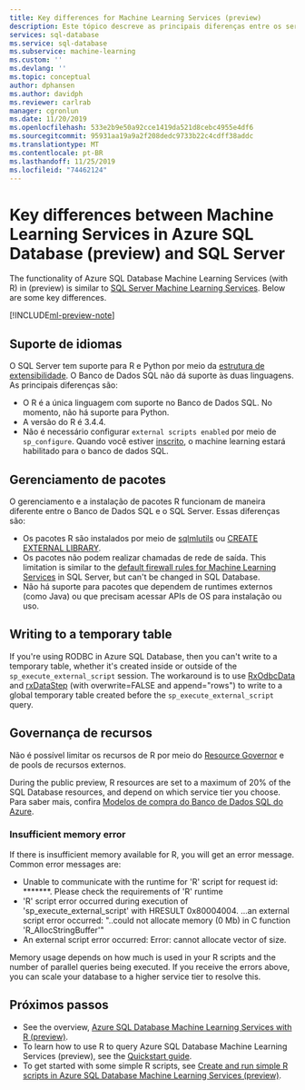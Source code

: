 ```yaml
---
title: Key differences for Machine Learning Services (preview)
description: Este tópico descreve as principais diferenças entre os serviços do Machine Learning do Banco de Dados SQL do Azure (com R) e os serviços do Machine Learning do SQL Server.
services: sql-database
ms.service: sql-database
ms.subservice: machine-learning
ms.custom: ''
ms.devlang: ''
ms.topic: conceptual
author: dphansen
ms.author: davidph
ms.reviewer: carlrab
manager: cgronlun
ms.date: 11/20/2019
ms.openlocfilehash: 533e2b9e50a92cce1419da521d8cebc4955e4df6
ms.sourcegitcommit: 95931aa19a9a2f208dedc9733b22c4cdff38addc
ms.translationtype: MT
ms.contentlocale: pt-BR
ms.lasthandoff: 11/25/2019
ms.locfileid: "74462124"
---
```

# <a name="key-differences-between-machine-learning-services-in-azure-sql-database-preview-and-sql-server"></a>Key differences between Machine Learning Services in Azure SQL Database (preview) and SQL Server

The functionality of Azure SQL Database Machine Learning Services (with R) in  (preview) is similar to [SQL Server Machine Learning Services](https://docs.microsoft.com/sql/advanced-analytics/what-is-sql-server-machine-learning). Below are some key differences.

[!INCLUDE[ml-preview-note](../../includes/sql-database-ml-preview-note.md)]

## <a name="language-support"></a>Suporte de idiomas

O SQL Server tem suporte para R e Python por meio da [estrutura de extensibilidade](https://docs.microsoft.com/sql/advanced-analytics/concepts/extensibility-framework). O Banco de Dados SQL não dá suporte às duas linguagens. As principais diferenças são:

- O R é a única linguagem com suporte no Banco de Dados SQL. No momento, não há suporte para Python.
- A versão do R é 3.4.4.
- Não é necessário configurar `external scripts enabled` por meio de `sp_configure`. Quando você estiver [inscrito](sql-database-machine-learning-services-overview.md#signup), o machine learning estará habilitado para o banco de dados SQL.

## <a name="package-management"></a>Gerenciamento de pacotes

O gerenciamento e a instalação de pacotes R funcionam de maneira diferente entre o Banco de Dados SQL e o SQL Server. Essas diferenças são:

- Os pacotes R são instalados por meio de [sqlmlutils](https://github.com/Microsoft/sqlmlutils) ou [CREATE EXTERNAL LIBRARY](https://docs.microsoft.com/sql/t-sql/statements/create-external-library-transact-sql).
- Os pacotes não podem realizar chamadas de rede de saída. This limitation is similar to the [default firewall rules for Machine Learning Services](https://docs.microsoft.com//sql/advanced-analytics/security/firewall-configuration) in SQL Server, but can't be changed in SQL Database.
- Não há suporte para pacotes que dependem de runtimes externos (como Java) ou que precisam acessar APIs de OS para instalação ou uso.

## <a name="writing-to-a-temporary-table"></a>Writing to a temporary table

If you're using RODBC in Azure SQL Database, then you can't write to a temporary table, whether it's created inside or outside of the `sp_execute_external_script` session. The workaround is to use [RxOdbcData](https://docs.microsoft.com/machine-learning-server/r-reference/revoscaler/rxodbcdata) and [rxDataStep](https://docs.microsoft.com/machine-learning-server/r-reference/revoscaler/rxdatastep) (with overwrite=FALSE and append="rows") to write to a global temporary table created before the `sp_execute_external_script` query.

## <a name="resource-governance"></a>Governança de recursos

Não é possível limitar os recursos de R por meio do [Resource Governor](https://docs.microsoft.com/sql/relational-databases/resource-governor/resource-governor) e de pools de recursos externos.

During the public preview, R resources are set to a maximum of 20% of the SQL Database resources, and depend on which service tier you choose. Para saber mais, confira [Modelos de compra do Banco de Dados SQL do Azure](https://docs.microsoft.com/azure/sql-database/sql-database-service-tiers).
### <a name="insufficient-memory-error"></a>Insufficient memory error

If there is insufficient memory available for R, you will get an error message. Common error messages are:

- Unable to communicate with the runtime for 'R' script for request id: *******. Please check the requirements of 'R' runtime
- 'R' script error occurred during execution of 'sp_execute_external_script' with HRESULT 0x80004004. ...an external script error occurred: "..could not allocate memory (0 Mb) in C function 'R_AllocStringBuffer'"
- An external script error occurred: Error: cannot allocate vector of size.

Memory usage depends on how much is used in your R scripts and the number of parallel queries being executed. If you receive the errors above, you can scale your database to a higher service tier to resolve this.

## <a name="next-steps"></a>Próximos passos

- See the overview, [Azure SQL Database Machine Learning Services with R (preview)](sql-database-machine-learning-services-overview.md).
- To learn how to use R to query Azure SQL Database Machine Learning Services (preview), see the [Quickstart guide](sql-database-connect-query-r.md).
- To get started with some simple R scripts, see [Create and run simple R scripts in Azure SQL Database Machine Learning Services (preview)](sql-database-quickstart-r-create-script.md).
